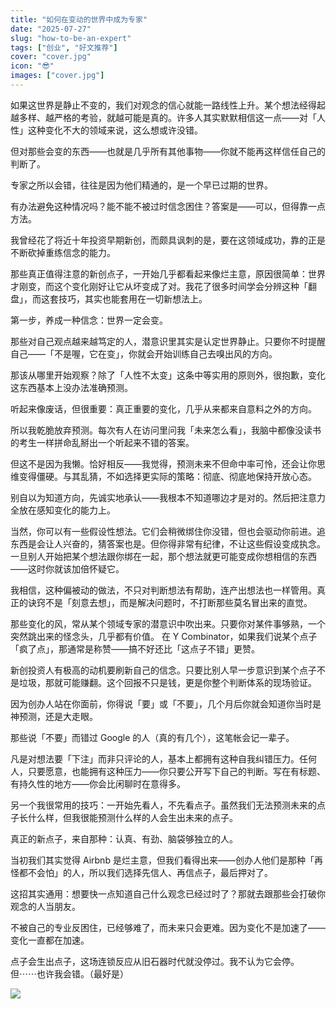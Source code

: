 ```yaml
---
title: "如何在变动的世界中成为专家"
date: "2025-07-27"
slug: "how-to-be-an-expert"
tags: ["创业", "好文推荐"]
cover: "cover.jpg"
icon: "😎"
images: ["cover.jpg"]
---
```

如果这世界是静止不变的，我们对观念的信心就能一路线性上升。某个想法经得起越多样、越严格的考验，就越可能是真的。许多人其实默默相信这一点——对「人性」这种变化不大的领域来说，这么想或许没错。



但对那些会变的东西——也就是几乎所有其他事物——你就不能再这样信任自己的判断了。



专家之所以会错，往往是因为他们精通的，是一个早已过期的世界。



有办法避免这种情况吗？能不能不被过时信念困住？答案是——可以，但得靠一点方法。



我曾经花了将近十年投资早期新创，而颇具讽刺的是，要在这领域成功，靠的正是不断砍掉重练信念的能力。



那些真正值得注意的新创点子，一开始几乎都看起来像烂主意，原因很简单：世界才刚变，而这个变化刚好让它从坏变成了对。我花了很多时间学会分辨这种「翻盘」，而这套技巧，其实也能套用在一切新想法上。



第一步，养成一种信念：世界一定会变。



那些对自己观点越来越笃定的人，潜意识里其实是认定世界静止。只要你不时提醒自己——「不是喔，它在变」，你就会开始训练自己去嗅出风的方向。



那该从哪里开始观察？除了「人性不太变」这条中等实用的原则外，很抱歉，变化这东西基本上没办法准确预测。



听起来像废话，但很重要：真正重要的变化，几乎从来都来自意料之外的方向。



所以我乾脆放弃预测。每次有人在访问里问我「未来怎么看」，我脑中都像没读书的考生一样拼命乱掰出一个听起来不错的答案。



但这不是因为我懒。恰好相反——我觉得，预测未来不但命中率可怜，还会让你思维变得僵硬。与其乱猜，不如选择更实际的策略：彻底、彻底地保持开放心态。



别自以为知道方向，先诚实地承认——我根本不知道哪边才是对的。然后把注意力全放在感知变化的能力上。



当然，你可以有一些假设性想法。它们会稍微绑住你没错，但也会驱动你前进。追东西是会让人兴奋的，猜答案也是。但你得非常有纪律，不让这些假设变成执念。
一旦别人开始把某个想法跟你绑在一起，那个想法就更可能变成你想相信的东西——这时你就该加倍怀疑它。



我相信，这种偏被动的做法，不只对判断想法有帮助，连产出想法也一样管用。真正的诀窍不是「刻意去想」，而是解决问题时，不打断那些莫名冒出来的直觉。



那些变化的风，常从某个领域专家的潜意识中吹出来。只要你对某件事够熟，一个突然跳出来的怪念头，几乎都有价值。
在 Y Combinator，如果我们说某个点子「疯了点」，那通常是称赞——搞不好还比「这点子不错」更赞。



新创投资人有极高的动机要刷新自己的信念。只要比别人早一步意识到某个点子不是垃圾，那就可能赚翻。这个回报不只是钱，更是你整个判断体系的现场验证。



因为创办人站在你面前，你得说「要」或「不要」，几个月后你就会知道你当时是神预测，还是大走眼。



那些说「不要」而错过 Google 的人（真的有几个），这笔帐会记一辈子。



凡是对想法要「下注」而非只评论的人，基本上都拥有这种自我纠错压力。任何人，只要愿意，也能拥有这种压力——你只要公开写下自己的判断。写在有标题、有持久性的地方——你会比闲聊时在意得多。



另一个我很常用的技巧：一开始先看人，不先看点子。虽然我们无法预测未来的点子长什么样，但我很能预测什么样的人会生出未来的点子。



真正的新点子，来自那种：认真、有劲、脑袋够独立的人。



当初我们其实觉得 Airbnb 是烂主意，但我们看得出来——创办人他们是那种「再怪都不会怕」的人，所以我们选择先信人、再信点子，最后押对了。



这招其实通用：想要快一点知道自己什么观念已经过时了？那就去跟那些会打破你观念的人当朋友。



不被自己的专业反困住，已经够难了，而未来只会更难。因为变化不是加速了——变化一直都在加速。



点子会生出点子，这场连锁反应从旧石器时代就没停过。我不认为它会停。
但⋯⋯也许我会错。（最好是）




![](https://prod-files-secure.s3.us-west-2.amazonaws.com/112d0858-5090-4d34-a606-b75eb8d65fd2/46476355-9cf3-4e99-9b7a-3531bc426380/1000202064.png?X-Amz-Algorithm=AWS4-HMAC-SHA256&X-Amz-Content-Sha256=UNSIGNED-PAYLOAD&X-Amz-Credential=ASIAZI2LB466WAKZKHRE%2F20250828%2Fus-west-2%2Fs3%2Faws4_request&X-Amz-Date=20250828T141323Z&X-Amz-Expires=3600&X-Amz-Security-Token=IQoJb3JpZ2luX2VjEE4aCXVzLXdlc3QtMiJGMEQCIBBfA9giUS1sx09k9dmPFi47OmzD%2Fr5g1Yi52oFlj%2B5NAiACWIb%2FXl0LOCQmIkGmRx6WNHXyMndyHjiG1laAqZKOUiqIBAin%2F%2F%2F%2F%2F%2F%2F%2F%2F%2F8BEAAaDDYzNzQyMzE4MzgwNSIMWuzBtCQVUluK1YEkKtwDxSIRdnFWq%2BbL2kss4lQsTqc1fMJl0ZkYxftK98CLUe1Kh42CY5B%2FrsM1h%2F%2F4tlqxxjH8eZBqUfNCkBN84gs2OTHSTAjeJ95wriRX8PFPRLp0yfWqYjlICTds1Fzn%2BqOYngw0tqg6Aa4uWX6CBM%2FC8fJ%2B7porhSXaOrPFoOj3JTnPl1n4fjXx27mEB1KVdOUEW9qry%2B%2B0zPyxFjOrk%2B3rAjmjGrZOnQDngzQhT6BSYm8SY5j5DRCwUcXPr7TEtZO%2FiAc6Ab%2Bw6Zkyd3odECCZ0wScYr84SBQL18ZRl7tEI9ePjUJkGueSE6sZQ33CMHvGL9IYmUYeSh1vH74nzYk%2BLUIHoTv%2F5%2BJ6BvZeKkCViY3lqpI08WMJlj4pvAsVDJPN%2FZnKFIErnK70GrS1Wz%2Fjim%2F0ZJqozFigpFKEukAwJ5I5Gaix8mNoM1JB3NUdexx3ysvR2OSAxk10mhbFrHE%2BNHbB3xqquzKNwpebS3%2FHk4dXeRj6NHG6SxLQlpWAqs1DhoKVJ0ML0ZvP02Ue3vNl1hN883IEk9H69H64F3bpqXPwHcywdMWySpVu2rCybVWjHjWDACGg5m5JFwWViklvX0uws62p28VnRB6cxdXv4GABxuLZn0Jo33WIGuswgLLBxQY6pgEtO8QPk4SJfQ582hfr0MjnNFodZ0Wqh3X%2BkZXgB7Rr51M3zI%2F1myTuQ1ELof%2FccYCW859TQtZ%2FII6WbPrb3Z3U0RkM99b83d0LOekYTwwLwCqKgz2cW39NpxMKQ5f9D6%2BXyQzRKXIyUgg939lDlf%2BRUSmmu3wAisUxwLGUTKPe%2FfTk3O1oYZFZ6%2FPXn5plbi5jeovrN5EUoePNF1mGYqednNqHzV3w&X-Amz-Signature=72b16d08cdd8f2155f734561789d743a83bda9920cd0c68c66c7b4238af4f544&X-Amz-SignedHeaders=host&x-amz-checksum-mode=ENABLED&x-id=GetObject)

